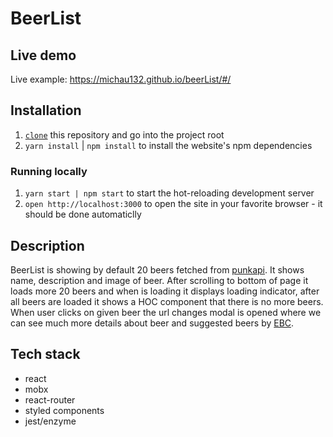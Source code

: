 # BeerList


## Live demo
Live example: https://michau132.github.io/beerList/#/


## Installation

1. [`clone`](https://github.com/michau132/beerList.git) this repository and go into the project root
1. `yarn install` | `npm install` to install the website's npm dependencies

### Running locally

1. `yarn start | npm start` to start the hot-reloading development server 
1. `open http://localhost:3000` to open the site in your favorite browser - it should be done automaticlly


## Description
BeerList is showing by default 20 beers fetched from [punkapi](https://punkapi.com/). It shows name, description and image of beer. After scrolling to bottom of page it loads more 20 beers and when is loading it displays loading indicator, after all beers are loaded it shows a HOC component that there is no more beers.  When user clicks on given beer the url changes  modal is opened  where we can see much more details about beer and suggested beers by [EBC](https://en.wikipedia.org/wiki/Beer_measurement).


## Tech stack
+ react
+ mobx 
+ react-router
+ styled components
+ jest/enzyme

